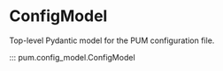 # ConfigModel

Top-level Pydantic model for the PUM configuration file.

::: pum.config_model.ConfigModel
